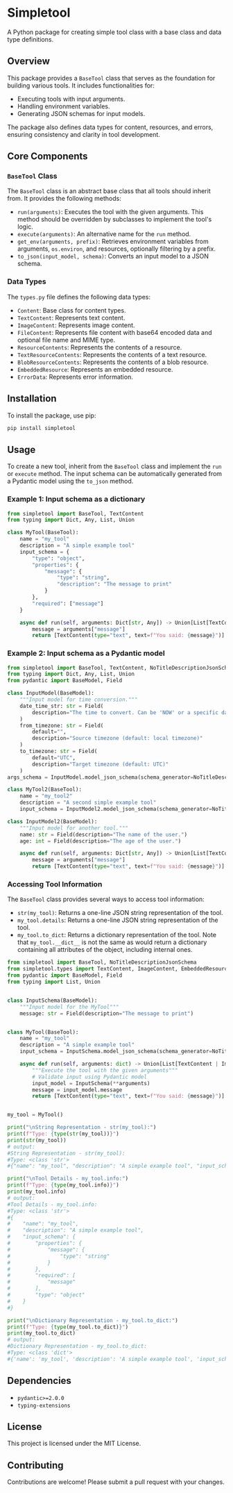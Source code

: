 # Simpletool

A Python package for creating simple tool class with a base class and data type definitions.

## Overview

This package provides a `BaseTool` class that serves as the foundation for building various tools. It includes functionalities for:

-   Executing tools with input arguments.
-   Handling environment variables.
-   Generating JSON schemas for input models.

The package also defines data types for content, resources, and errors, ensuring consistency and clarity in tool development.

## Core Components

### `BaseTool` Class

The `BaseTool` class is an abstract base class that all tools should inherit from. It provides the following methods:

-   `run(arguments)`: Executes the tool with the given arguments. This method should be overridden by subclasses to implement the tool's logic.
-   `execute(arguments)`: An alternative name for the `run` method.
-   `get_env(arguments, prefix)`: Retrieves environment variables from arguments, `os.environ`, and resources, optionally filtering by a prefix.
-   `to_json(input_model, schema)`: Converts an input model to a JSON schema.

### Data Types

The `types.py` file defines the following data types:

-   `Content`: Base class for content types.
-   `TextContent`: Represents text content.
-   `ImageContent`: Represents image content.
-   `FileContent`: Represents file content with base64 encoded data and optional file name and MIME type.
-   `ResourceContents`: Represents the contents of a resource.
-   `TextResourceContents`: Represents the contents of a text resource.
-   `BlobResourceContents`: Represents the contents of a blob resource.
-   `EmbeddedResource`: Represents an embedded resource.
-   `ErrorData`: Represents error information.

## Installation

To install the package, use pip:

```bash
pip install simpletool
```

## Usage

To create a new tool, inherit from the `BaseTool` class and implement the `run` or `execute` method. The input schema can be automatically generated from a Pydantic model using the `to_json` method.

### Example 1: Input schema as a dictionary

```python
from simpletool import BaseTool, TextContent
from typing import Dict, Any, List, Union

class MyTool(BaseTool):
    name = "my_tool"
    description = "A simple example tool"
    input_schema = {
        "type": "object",
        "properties": {
            "message": {
                "type": "string",
                "description": "The message to print"
            }
        },
        "required": ["message"]
    }

    async def run(self, arguments: Dict[str, Any]) -> Union[List[TextContent], ErrorData]:
        message = arguments["message"]
        return [TextContent(type="text", text=f"You said: {message}")]
```

### Example 2: Input schema as a Pydantic model

```python
from simpletool import BaseTool, TextContent, NoTitleDescriptionJsonSchema
from typing import Dict, Any, List, Union
from pydantic import BaseModel, Field

class InputModel(BaseModel):
    """Input model for time conversion."""
    date_time_str: str = Field(
        description="The time to convert. Can be 'NOW' or a specific date and time in a format like 'YYYY-MM-DD HH:MM:SS'."
    )
    from_timezone: str = Field(
        default="",
        description="Source timezone (default: local timezone)"
    )
    to_timezone: str = Field(
        default="UTC", 
        description="Target timezone (default: UTC)"
    )
args_schema = InputModel.model_json_schema(schema_generator=NoTitleDescriptionJsonSchema)

class MyTool2(BaseTool):
    name = "my_tool2"
    description = "A second simple example tool"
    input_schema = InputModel2.model_json_schema(schema_generator=NoTitleDescriptionJsonSchema)

class InputModel2(BaseModel):
    """Input model for another tool."""
    name: str = Field(description="The name of the user.")
    age: int = Field(description="The age of the user.")

    async def run(self, arguments: Dict[str, Any]) -> Union[List[TextContent], ErrorData]:
        message = arguments["message"]
        return [TextContent(type="text", text=f"You said: {message}")]
```

### Accessing Tool Information

The `BaseTool` class provides several ways to access tool information:

-   `str(my_tool)`: Returns a one-line JSON string representation of the tool.
-   `my_tool.details`: Returns a one-line JSON string representation of the tool.
-   `my_tool.to_dict`: Returns a dictionary representation of the tool. Note that `my_tool.__dict__` is not the same as would return a dictionary containing all attributes of the object, including internal ones.

```python
from simpletool import BaseTool, NoTitleDescriptionJsonSchema
from simpletool.types import TextContent, ImageContent, EmbeddedResource, ErrorData
from pydantic import BaseModel, Field
from typing import List, Union


class InputSchema(BaseModel):
    """Input model for the MyTool"""
    message: str = Field(description="The message to print")


class MyTool(BaseTool):
    name = "my_tool"
    description = "A simple example tool"
    input_schema = InputSchema.model_json_schema(schema_generator=NoTitleDescriptionJsonSchema)

    async def run(self, arguments: dict) -> Union[List[TextContent | ImageContent | EmbeddedResource], ErrorData]:
        """Execute the tool with the given arguments"""
        # Validate input using Pydantic model
        input_model = InputSchema(**arguments)
        message = input_model.message
        return [TextContent(type="text", text=f"You said: {message}")]


my_tool = MyTool()
```


```python
print("\nString Representation - str(my_tool):")
print(f"Type: {type(str(my_tool))}")
print(str(my_tool))
# output:
#String Representation - str(my_tool):
#Type: <class 'str'>
#{"name": "my_tool", "description": "A simple example tool", "input_schema": {"properties": {"message": {"type": "string"}}, "required": ["message"], "type": "object"}}
```

```python
print("\nTool Details - my_tool.info:")
print(f"Type: {type(my_tool.info)}")
print(my_tool.info)
# output:
#Tool Details - my_tool.info:
#Type: <class 'str'>
#{
#    "name": "my_tool",
#    "description": "A simple example tool",
#    "input_schema": {
#        "properties": {
#            "message": {
#                "type": "string"
#            }
#        },
#        "required": [
#            "message"
#        ],
#        "type": "object"
#    }
#}
```

```python
print("\nDictionary Representation - my_tool.to_dict:")
print(f"Type: {type(my_tool.to_dict)}")
print(my_tool.to_dict)
# output:
#Dictionary Representation - my_tool.to_dict:
#Type: <class 'dict'>
#{'name': 'my_tool', 'description': 'A simple example tool', 'input_schema': {'properties': {'message': {'type': 'string'}}, 'required': ['message'], 'type': 'object'}}
```

## Dependencies

-   `pydantic>=2.0.0`
-   `typing-extensions`

## License

This project is licensed under the MIT License.

## Contributing

Contributions are welcome! Please submit a pull request with your changes.
